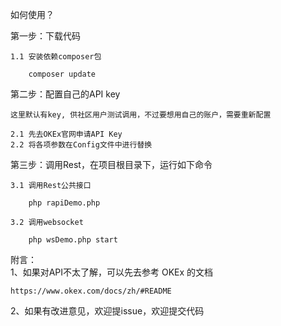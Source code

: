 如何使用？

第一步：下载代码
   
    1.1 安装依赖composer包
    
        composer update
    
第二步：配置自己的API key

    这里默认有key, 供社区用户测试调用，不过要想用自己的账户，需要重新配置

    2.1 先去OKEx官网申请API Key
    2.2 将各项参数在Config文件中进行替换

第三步：调用Rest，在项目根目录下，运行如下命令
    
    3.1 调用Rest公共接口
        
        php rapiDemo.php
        
    3.2 调用websocket
    
        php wsDemo.php start
     
附言：        
1、如果对API不太了解，可以先去参考 OKEx 的文档
    
    https://www.okex.com/docs/zh/#README
    
   
2、如果有改进意见，欢迎提issue，欢迎提交代码

    
    
    
    
